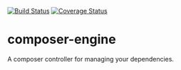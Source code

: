 [![Build Status](https://travis-ci.org/Nenglish7/composer-engine.svg?branch=master)](https://travis-ci.org/Nenglish7/composer-engine) [![Coverage Status](https://coveralls.io/repos/github/Nenglish7/composer-engine/badge.svg?branch=master)](https://coveralls.io/github/Nenglish7/composer-engine?branch=master)

# composer-engine
A composer controller for managing your dependencies.

